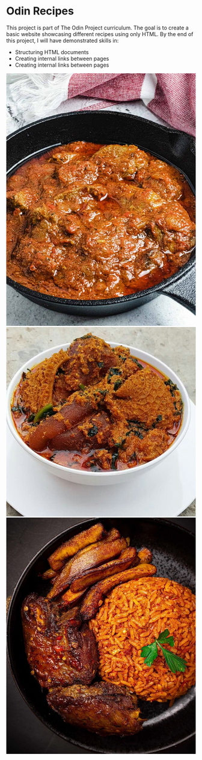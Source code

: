 # Odin Recipes
This project is part of The Odin Project curriculum. The goal is to create a basic website showcasing different recipes using only HTML. By the end of this project, I will have demonstrated skills in:
- Structuring HTML documents
- Creating internal links between pages 
- Creating internal links between pages

![Beef Stew](Images/Beef%20stew.jpeg)
![Egusi Soup](Images/Egusi%20soup.jpeg)
![Nigerian Jollof Rice](Images/NIGERIAN%20JOLLOF%20RICE.jpeg)

